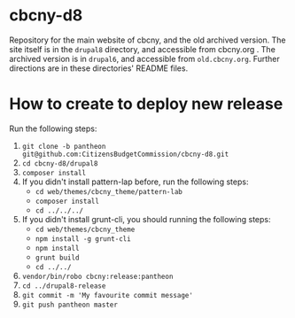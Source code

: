 # cbcny-d8

Repository for the main website of cbcny, and the old archived version. The site itself is in the `drupal8` directory, and accessible from cbcny.org . The archived version is in `drupal6`, and accessible from `old.cbcny.org`. Further directions are in these directories' README files.


# How to create to deploy new release

Run the following steps: 
1. `git clone -b pantheon git@github.com:CitizensBudgetCommission/cbcny-d8.git`
1. `cd cbcny-d8/drupal8`
1. `composer install`
1. If you didn't install pattern-lap before, run the following steps:
    - `cd web/themes/cbcny_theme/pattern-lab`
    - `composer install`
    - `cd ../../../`
1. If you didn't install grunt-cli, you should running the following steps:
    - `cd web/themes/cbcny_theme`
    - `npm install -g grunt-cli`
    - `npm install`
    - `grunt build`
    - `cd ../../`
1. `vendor/bin/robo cbcny:release:pantheon`
1. `cd ../drupal8-release`
1. `git commit -m 'My favourite commit message'`
1. `git push pantheon master`
